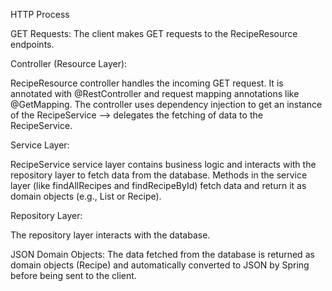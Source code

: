HTTP Process

GET Requests: The client makes GET requests to the RecipeResource endpoints.

Controller (Resource Layer):

RecipeResource controller handles the incoming GET request. It is annotated with @RestController and request mapping annotations like @GetMapping.
The controller uses dependency injection to get an instance of the RecipeService --> delegates the fetching of data to the RecipeService.

Service Layer:

RecipeService service layer contains business logic and interacts with the repository layer to fetch data from the database.
Methods in the service layer (like findAllRecipes and findRecipeById) fetch data and return it as domain objects (e.g., List<Recipe> or Recipe).

Repository Layer:

The repository layer interacts with the database. 

JSON Domain Objects: The data fetched from the database is returned as domain objects (Recipe) and automatically converted to JSON by Spring before being sent to the client.
